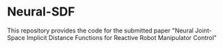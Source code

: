 # Neural-SDF
This repository provides the code for the submitted paper "Neural Joint-Space Implicit Distance Functions for Reactive Robot Manipulator Control"
